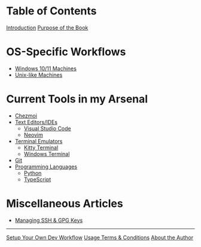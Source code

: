 # Table of Contents

[Introduction](../README.md)
[Purpose of the Book](about_book.md)

<!-- markdownlint-disable -->

# OS-Specific Workflows

<!-- markdownlint-restore -->

- [Windows 10/11 Machines](os_specific_workflows/windows_machines.md)
- [Unix-like Machines](os_specific_workflows/unix_machines.md)

<!-- markdownlint-disable -->

# Current Tools in my Arsenal

<!-- markdownlint-restore -->

- [Chezmoi](tools_used/chezmoi_dotfiles_management.md)
- [Text Editors/IDEs](tools_used/README.md)
  - [Visual Studio Code](tools_used/vscode_configurations.md)
  - [Neovim](tools_used/neovim_configurations.md)
- [Terminal Emulators](terminals/README.md)
  - [Kitty Terminal](terminals/kitty.md)
  - [Windows Terminal](terminals/windows_terminal.md)
- [Git](git/git_version_control_configurations.md)
- [Programming Languages](programming_languages/README.md)
  - [Python](programming_languages/python.md)
  - [TypeScript](programming_languages/typescript.md)

<!-- markdownlint-disable -->

# Miscellaneous Articles

<!-- - [Managing SSH & GPG Keys](managing_ssh_and_gpg_keys/README.md)
  - [Generating & Managing SSH Keys](managing_ssh_and_gpg_keys/generating_and_managing_ssh_keys.md)
  - [Generating & Managing GPG Keys](managing_ssh_and_gpg_keys/generating_and_managing_gpg_keys.md) -->
- [Managing SSH & GPG Keys](articles/managing_ssh_and_gpg_keys.md)

<!-- markdownlint restore -->

----

[Setup Your Own Dev Workflow](articles/setting_up_your_own_dev_workflow.md)
[Usage Terms & Conditions](terms_and_conditions.md)
[About the Author](about_jarmos.md)
